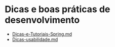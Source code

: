 # Dicas e boas práticas de desenvolvimento

* [Dicas-e-Tutoriais-Spring.md](Dicas-e-Tutoriais-Spring)
* [Dicas-usabilidade.md](Dicas-Usabilidade)

